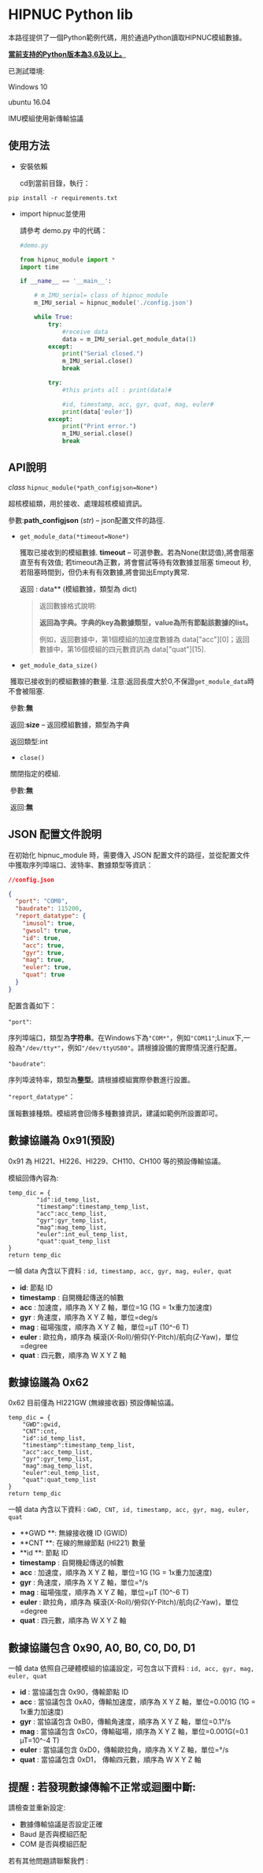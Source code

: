 # HIPNUC Python lib #

本路徑提供了一個Python範例代碼，用於通過Python讀取HIPNUC模組數據。

<u>**當前支持的Python版本為3.6及以上。**</u>

已測試環境:

Windows 10

ubuntu 16.04

IMU模組使用新傳輸協議

## 使用方法 ##

- 安裝依賴

  cd到當前目錄，執行：

```
pip install -r requirements.txt
```

- import hipnuc並使用

  請參考 demo.py 中的代碼：

  ```python
  #demo.py
  
  from hipnuc_module import *
  import time
  
  if __name__ == '__main__':
  
      # m_IMU_serial= class of hipnuc_module 
      m_IMU_serial = hipnuc_module('./config.json')
  
      while True:
          try:
              #receive data
              data = m_IMU_serial.get_module_data(1)
          except:
              print("Serial closed.")
              m_IMU_serial.close()
              break
  
          try:
              #this prints all : print(data)#
  
              #id, timestamp, acc, gyr, quat, mag, euler#
              print(data['euler'])
          except:
              print("Print error.")
              m_IMU_serial.close()
              break
  ```
  
  

## API說明

*class* `hipnuc_module(*path_configjson=None*)`

超核模組類，用於接收、處理超核模組資訊。

參數:**path_configjson** (*str*) – json配置文件的路徑.

- `get_module_data(*timeout=None*)`

  獲取已接收到的模組數據.
  **timeout** – 可選參數。若為None(默認值),將會阻塞直至有有效值; 若timeout為正數，將會嘗試等待有效數據並阻塞 timeout 秒,若阻塞時間到，但仍未有有效數據,將會拋出Empty異常.

  返回 : data** (模組數據，類型為 dict)

    > 返回數據格式說明:
    >
    > **返回為字典。字典的key為數據類型，value為所有節點該數據的list。**
    >
    > 例如，返回數據中，第1個模組的加速度數據為 data["acc"]\[0]；返回數據中，第16個模組的四元數資訊為 data["quat"]\[15].

- `get_module_data_size()`

​			獲取已接收到的模組數據的數量. 注意:返回長度大於0,不保證`get_module_data`時不會被阻塞.

​			參數:**無**

​			返回:**size** – 返回模組數據，類型為字典

​			返回類型:int

- `close()`

​			關閉指定的模組.

​			參數:**無** 

​			返回:**無**

## JSON 配置文件說明

在初始化 hipnuc_module 時，需要傳入 JSON 配置文件的路徑，並從配置文件中獲取序列埠端口、波特率、數據類型等資訊：

```json
//config.json

{
  "port": "COM8",
  "baudrate": 115200,
  "report_datatype": {
    "imusol": true,
    "gwsol": true,
    "id": true,
    "acc": true,
    "gyr": true,
    "mag": true,
    "euler": true,
    "quat": true
  }
}
```

配置含義如下：

`"port"`:

序列埠端口，類型為**字符串**。在Windows下為`"COM*"`，例如`"COM11"`;Linux下,一般為`"/dev/tty*"`，例如`"/dev/ttyUSB0"`。請根據設備的實際情況進行配置。

`"baudrate"`:

序列埠波特率，類型為**整型**。請根據模組實際參數進行設置。

`"report_datatype"`：

匯報數據種類。模組將會回傳多種數據資訊，建議如範例所設置即可。



## 數據協議為 0x91(預設)

0x91 為 HI221、HI226、HI229、CH110、CH100 等的預設傳輸協議。

模組回傳內容為:

```
temp_dic = {
        "id":id_temp_list,
        "timestamp":timestamp_temp_list,
        "acc":acc_temp_list,
        "gyr":gyr_temp_list,
        "mag":mag_temp_list,
        "euler":int_eul_temp_list,
        "quat":quat_temp_list
}
return temp_dic
```

一幀 data 內含以下資料 : `id, timestamp, acc, gyr, mag, euler, quat`

- **id**: 節點 ID
- **timestamp** : 自開機起傳送的幀數
- **acc** : 加速度，順序為 X Y Z 軸，單位=1G (1G = 1x重力加速度)
- **gyr**  : 角速度，順序為 X Y Z 軸，單位=deg/s  
- **mag** : 磁場強度，順序為 X Y Z 軸，單位=µT (10^-6 T)
- **euler** : 歐拉角，順序為 橫滾(X-Roll)/俯仰(Y-Pitch)/航向(Z-Yaw)，單位=degree
- **quat** : 四元數，順序為 W X Y Z 軸

## 數據協議為 0x62

0x62 目前僅為 HI221GW (無線接收器) 預設傳輸協議。

```
temp_dic = {
    "GWD":gwid,
    "CNT":cnt,
    "id":id_temp_list,
    "timestamp":timestamp_temp_list,
    "acc":acc_temp_list,
    "gyr":gyr_temp_list,
    "mag":mag_temp_list,
    "euler":eul_temp_list,
    "quat":quat_temp_list
}
return temp_dic
```

一幀 data 內含以下資料 : `GWD, CNT, id, timestamp, acc, gyr, mag, euler, quat`

- **GWD **: 無線接收機 ID (GWID)
- **CNT **: 在線的無線節點 (HI221) 數量
- **id **: 節點 ID
- **timestamp** : 自開機起傳送的幀數
- **acc** : 加速度，順序為 X Y Z 軸，單位=1G (1G = 1x重力加速度)
- **gyr**  : 角速度，順序為 X Y Z 軸，單位=°/s
- **mag** : 磁場強度，順序為 X Y Z 軸，單位=µT (10^-6 T)
- **euler** : 歐拉角，順序為 橫滾(X-Roll)/俯仰(Y-Pitch)/航向(Z-Yaw)，單位=degree
- **quat** : 四元數，順序為 W X Y Z 軸

## 數據協議包含 0x90, A0, B0, C0, D0, D1

一幀 data 依照自己硬體模組的協議設定，可包含以下資料 : `id, acc, gyr, mag, euler, quat`

- **id** : 當協議包含 0x90，傳輸節點 ID
- **acc** : 當協議包含 0xA0，傳輸加速度，順序為 X Y Z 軸，單位=0.001G (1G = 1x重力加速度)
- **gyr** : 當協議包含 0xB0，傳輸角速度，順序為 X Y Z 軸，單位=0.1°/s
- **mag** : 當協議包含 0xC0，傳輸磁場，順序為 X Y Z 軸，單位=0.001G(=0.1 µT=10^-4 T)
- **euler** : 當協議包含 0xD0，傳輸歐拉角，順序為 X Y Z 軸，單位=°/s
- **quat** : 當協議包含 0xD1， 傳輸四元數，順序為 W X Y Z 軸

## 提醒 : 若發現數據傳輸不正常或迴圈中斷:

請檢查並重新設定:

- 數據傳輸協議是否設定正確
- Baud 是否與模組匹配
- COM 是否與模組匹配

若有其他問題請聯繫我們 : 